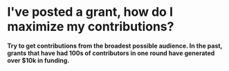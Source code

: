 # I've posted a grant, how do I maximize my contributions?

**Try to get contributions from the broadest possible audience. In the past, grants that have had 100s of contributors in one round have generated over $10k in funding.**
